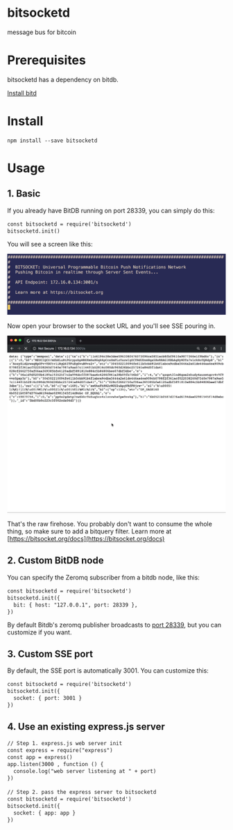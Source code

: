 # bitsocketd

message bus for bitcoin

# Prerequisites

bitsocketd has a dependency on bitdb.

[Install bitd](https://docs.bitdb.network/docs/install)

# Install

```
npm install --save bitsocketd
```

# Usage

## 1. Basic

If you already have BitDB running on port 28339, you can simply do this:

```
const bitsocketd = require('bitsocketd')
bitsocketd.init()
```

You will see a screen like this:

![init](img/bitsocket_init.png)

Now open your browser to the socket URL and you'll see SSE pouring in.

![browser](img/raw.gif)

That's the raw firehose. You probably don't want to consume the whole thing, so make sure to add a bitquery filter. Learn more at [https://bitsocket.org/docs](https://bitsocket.org/docs)

## 2. Custom BitDB node

You can specify the Zeromq subscriber from a bitdb node, like this:

```
const bitsocketd = require('bitsocketd')
bitsocketd.init({
  bit: { host: "127.0.0.1", port: 28339 },
})
```

By default Bitdb's zeromq publisher broadcasts to [port 28339](https://github.com/21centurymotorcompany/bitd/blob/master/config.js#L44), but you can customize if you want.


## 3. Custom SSE port

By default, the SSE port is automatically 3001. You can customize this:

```
const bitsocketd = require('bitsocketd')
bitsocketd.init({
  socket: { port: 3001 }
})
```

## 4. Use an existing express.js server

```
// Step 1. express.js web server init
const express = require("express")
const app = express()
app.listen(3000 , function () {
  console.log("web server listening at " + port)
})

// Step 2. pass the express server to bitsocketd
const bitsocketd = require('bitsocketd')
bitsocketd.init({
  socket: { app: app }
})
```
